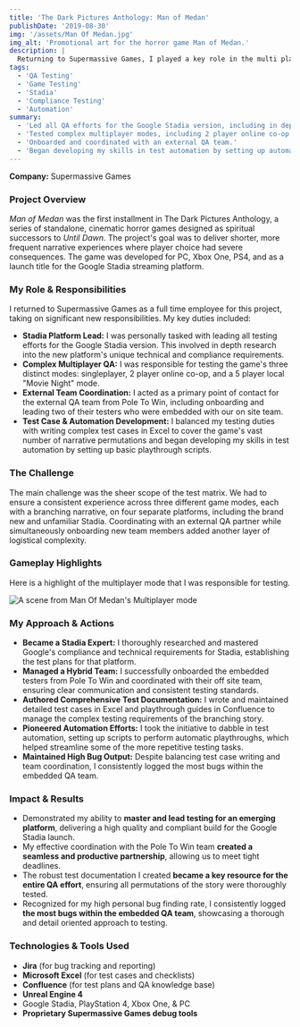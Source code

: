 ```yaml
---
title: 'The Dark Pictures Anthology: Man of Medan'
publishDate: '2019-08-30'
img: '/assets/Man Of Medan.jpg'
img_alt: 'Promotional art for the horror game Man of Medan.'
description: |
  Returning to Supermassive Games, I played a key role in the multi platform QA of this cinematic horror title, notably leading testing efforts for the Google Stadia version and focusing on complex networked multiplayer modes.
tags:
  - 'QA Testing'
  - 'Game Testing'
  - 'Stadia'
  - 'Compliance Testing'
  - 'Automation'
summary:
  - 'Led all QA efforts for the Google Stadia version, including in depth platform research.'
  - 'Tested complex multiplayer modes, including 2 player online co-op and 5 player local.'
  - 'Onboarded and coordinated with an external QA team.'
  - 'Began developing my skills in test automation by setting up automated playthrough scripts.'
---
```


**Company:** Supermassive Games

### Project Overview
*Man of Medan* was the first installment in The Dark Pictures Anthology, a series of standalone, cinematic horror games designed as spiritual successors to *Until Dawn*. The project's goal was to deliver shorter, more frequent narrative experiences where player choice had severe consequences. The game was developed for PC, Xbox One, PS4, and as a launch title for the Google Stadia streaming platform.

### My Role & Responsibilities
I returned to Supermassive Games as a full time employee for this project, taking on significant new responsibilities. My key duties included:
* **Stadia Platform Lead:** I was personally tasked with leading all testing efforts for the Google Stadia version. This involved in depth research into the new platform's unique technical and compliance requirements.
* **Complex Multiplayer QA:** I was responsible for testing the game's three distinct modes: singleplayer, 2 player online co-op, and a 5 player local "Movie Night" mode.
* **External Team Coordination:** I acted as a primary point of contact for the external QA team from Pole To Win, including onboarding and leading two of their testers who were embedded with our on site team.
* **Test Case & Automation Development:** I balanced my testing duties with writing complex test cases in Excel to cover the game's vast number of narrative permutations and began developing my skills in test automation by setting up basic playthrough scripts.

### The Challenge
The main challenge was the sheer scope of the test matrix. We had to ensure a consistent experience across three different game modes, each with a branching narrative, on four separate platforms, including the brand new and unfamiliar Stadia. Coordinating with an external QA partner while simultaneously onboarding new team members added another layer of logistical complexity.

### Gameplay Highlights

Here is a highlight of the multiplayer mode that I was responsible for testing.

<img src="/assets/Man Of Medan Highlight.webp" alt="A scene from Man Of Medan's Multiplayer mode" class="centered-image" />

### My Approach & Actions
* **Became a Stadia Expert:** I thoroughly researched and mastered Google's compliance and technical requirements for Stadia, establishing the test plans for that platform.
* **Managed a Hybrid Team:** I successfully onboarded the embedded testers from Pole To Win and coordinated with their off site team, ensuring clear communication and consistent testing standards.
* **Authored Comprehensive Test Documentation:** I wrote and maintained detailed test cases in Excel and playthrough guides in Confluence to manage the complex testing requirements of the branching story.
* **Pioneered Automation Efforts:** I took the initiative to dabble in test automation, setting up scripts to perform automatic playthroughs, which helped streamline some of the more repetitive testing tasks.
* **Maintained High Bug Output:** Despite balancing test case writing and team coordination, I consistently logged the most bugs within the embedded QA team.

### Impact & Results
* Demonstrated my ability to **master and lead testing for an emerging platform**, delivering a high quality and compliant build for the Google Stadia launch.
* My effective coordination with the Pole To Win team **created a seamless and productive partnership**, allowing us to meet tight deadlines.
* The robust test documentation I created **became a key resource for the entire QA effort**, ensuring all permutations of the story were thoroughly tested.
* Recognized for my high personal bug finding rate, I consistently logged **the most bugs within the embedded QA team**, showcasing a thorough and detail oriented approach to testing.

### Technologies & Tools Used
* **Jira** (for bug tracking and reporting)
* **Microsoft Excel** (for test cases and checklists)
* **Confluence** (for test plans and QA knowledge base)
* **Unreal Engine 4**
* Google Stadia, PlayStation 4, Xbox One, & PC
* **Proprietary Supermassive Games debug tools**
